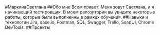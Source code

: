 #МаркинаСветлана
##Обо мне
Всем привет! Меня зовут Светлана, и я начинающий тестировщик. В моем репозитории вы увидите некоторые работы, которые были выполненны в рамках обучения.
##Навыки и технологии
Jira, qase.io,  Postman, SQL, Swagger, Trello,
SoapUI, Chrome DevTools.
##Проекты

